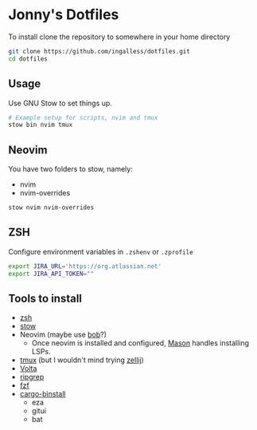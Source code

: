 # Jonny's Dotfiles

To install clone the repository to somewhere in your home directory

```sh
git clone https://github.com/ingalless/dotfiles.git
cd dotfiles
```

## Usage

Use GNU Stow to set things up.
```bash
# Example setup for scripts, nvim and tmux
stow bin nvim tmux
```

## Neovim

You have two folders to stow, namely:
* nvim
* nvim-overrides

```bash
stow nvim nvim-overrides
```

## ZSH

Configure environment variables in `.zshenv` or `.zprofile`

```bash
export JIRA_URL='https://org.atlassian.net'
export JIRA_API_TOKEN=""
```

## Tools to install

* [zsh](https://ohmyz.sh/)
* [stow](https://www.gnu.org/software/stow/)
* Neovim (maybe use [bob](https://github.com/MordechaiHadad/bob)?)
    * Once neovim is installed and configured, [Mason](https://github.com/williamboman/mason.nvim) handles installing LSPs.
* [tmux](https://github.com/tmux/tmux/wiki/Installing) (but I wouldn't mind trying [zellij](https://github.com/zellij-org/zellij))
* [Volta](https://volta.sh/)
* [ripgrep](https://github.com/BurntSushi/ripgrep)
* [fzf](https://github.com/junegunn/fzf)
* [cargo-binstall](https://github.com/cargo-bins/cargo-binstall)
    * eza
    * gitui
    * bat
